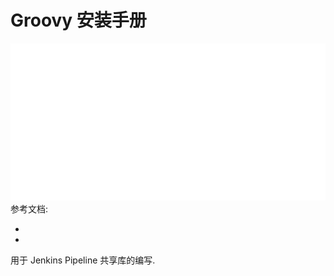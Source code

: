 <a name="jNezc"></a>
# Groovy 安装手册
![groovy.svg](./../assets/1662024705750-8f732521-1e3d-4e02-9868-805af451d56f.svg)<br />参考文档:

- 
- 

用于 Jenkins Pipeline 共享库的编写.

